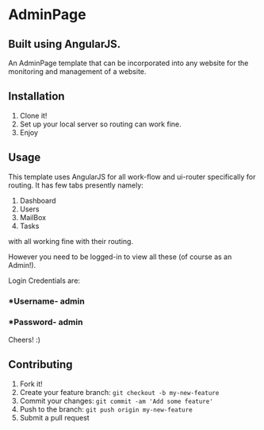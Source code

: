 # AdminPage
## Built using AngularJS.
An AdminPage template that can be incorporated into any website for the monitoring and management of a website.


## Installation
1. Clone it!
2. Set up your local server so routing can work fine.
3. Enjoy


## Usage
This template uses AngularJS for all work-flow and ui-router specifically for routing.
It has few tabs presently namely:
1. Dashboard
2. Users
3. MailBox
4. Tasks

with all working fine with their routing.


However you need to be logged-in to view all these (of course as an Admin!).

Login Credentials are:

### *Username- admin 

### *Password- admin

Cheers!  :)


## Contributing
1. Fork it!
2. Create your feature branch: `git checkout -b my-new-feature`
3. Commit your changes: `git commit -am 'Add some feature'`
4. Push to the branch: `git push origin my-new-feature`
5. Submit a pull request

